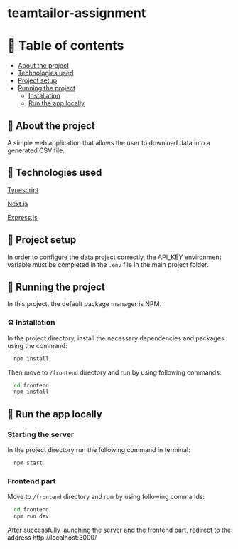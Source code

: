 # teamtailor-assignment<!-- Table of contents -->
# :notebook_with_decorative_cover: Table of contents

- [About the project](#open_book-about-the-project)
- [Technologies used](#space_invader-technologies-used)
- [Project setup](#key-project-setup)
- [Running the project](#toolbox-running-the-project)
  * [Installation](#gear-installation)
  * [Run the app locally](#running-run-the-app-locally)

<!-- About the project -->
## :open_book: About the project
A simple web application that allows the user to download data into a generated CSV file.

<!-- Technologies used -->
## :space_invader: Technologies used

  <p><a href="https://www.typescriptlang.org/">Typescript</a></p>
  <p><a href="https://nextjs.org/">Next.js</a></p>
  <p><a href="https://expressjs.com/">Express.js</a></p>

<!-- Project setup -->
## :key: Project setup

In order to configure the data project correctly, the API_KEY environment variable must be completed in the `.env` file in the main project folder.

<!-- Running the project -->
## 	:toolbox: Running the project

In this project, the default package manager is NPM. 

<!-- Installation -->
### :gear: Installation

In the project directory, install the necessary dependencies and packages using the command:

```bash
  npm install
```

Then move to `/frontend` directory and run by using following commands:

```bash
  cd frontend
  npm install
```

<!-- Run the app locally -->
## :running: Run the app locally

<h3>Starting the server</h3>

In the project directory run the following command in terminal:

```bash
  npm start
```

<h3>Frontend part</h3>

Move to `/frontend` directory and run by using following commands:

```bash
  cd frontend
  npm run dev
```

After successfully launching the server and the frontend part, redirect to the address http://localhost:3000/
